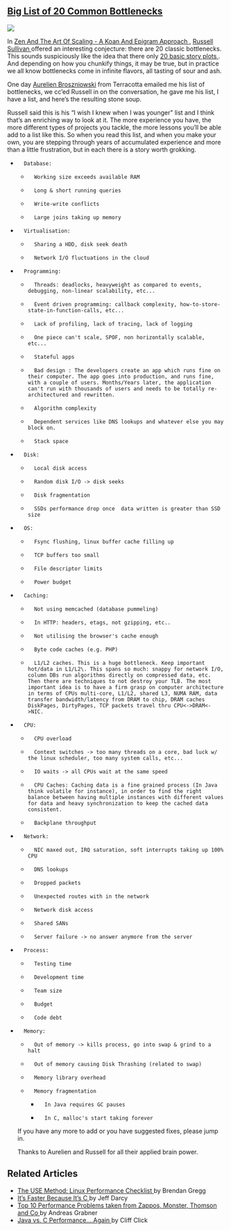 ## [Big List of 20 Common Bottlenecks](/blog/2012/5/16/big-list-of-20-common-bottlenecks.html)

    

    

![](http://farm6.staticflickr.com/5323/7207459230_8cbe334c4a_m.jpg)

In [    Zen And The Art Of Scaling - A Koan And Epigram Approach    ](http://highscalability.com/blog/2012/2/27/zen-and-the-art-of-scaling-a-koan-and-epigram-approach.html), [    Russell Sullivan    ](https://twitter.com/#!/jaksprats) offered an interesting conjecture: there are 20 classic bottlenecks. This sounds suspiciously like the idea that there only [    20 basic story plots    ](http://www.tennscreen.com/plots.htm). And depending on how you chunkify things, it may be true, but in practice we all know bottlenecks come in infinite flavors, all tasting of sour and ash.  

One day [Aurelien Broszniowski](http://jsoftbiz.wordpress.com/) from Terracotta emailed me his list of bottlenecks, we cc’ed Russell in on the conversation, he gave me his list, I have a list, and here’s the resulting stone soup.  

Russell said this is his “I wish I knew when I was younger" list and I think that’s an enriching way to look at it. The more experience you have, the more different types of projects you tackle, the more lessons you’ll be able add to a list like this. So when you read this list, and when you make your own, you are stepping through years of accumulated experience and more than a little frustration, but in each there is a story worth grokking.

*       Database:    
    *       Working size exceeds available RAM    
    *       Long & short running queries    
    *       Write-write conflicts    
    *       Large joins taking up memory    
*       Virtualisation:    
    *       Sharing a HDD, disk seek death    
    *       Network I/O fluctuations in the cloud    
*       Programming:    
    *       Threads: deadlocks, heavyweight as compared to events, debugging, non-linear scalability, etc...    
    *       Event driven programming: callback complexity, how-to-store-state-in-function-calls, etc...    
    *       Lack of profiling, lack of tracing, lack of logging    
    *       One piece can't scale, SPOF, non horizontally scalable, etc...    
    *       Stateful apps    
    *       Bad design : The developers create an app which runs fine on their computer. The app goes into production, and runs fine, with a couple of users. Months/Years later, the application can't run with thousands of users and needs to be totally re-architectured and rewritten.    
    *       Algorithm complexity    
    *       Dependent services like DNS lookups and whatever else you may block on.    
    *       Stack space    
*       Disk:    
    *       Local disk access    
    *       Random disk I/O -> disk seeks    
    *       Disk fragmentation    
    *       SSDs performance drop once  data written is greater than SSD size    
*       OS:    
    *       Fsync flushing, linux buffer cache filling up    
    *       TCP buffers too small    
    *       File descriptor limits    
    *       Power budget    
*       Caching:    
    *       Not using memcached (database pummeling)    
    *       In HTTP: headers, etags, not gzipping, etc..    
    *       Not utilising the browser's cache enough    
    *       Byte code caches (e.g. PHP)    
    *       L1/L2 caches. This is a huge bottleneck. Keep important hot/data in L1/L2\. This spans so much: snappy for network I/O, column DBs run algorithms directly on compressed data, etc. Then there are techniques to not destroy your TLB. The most important idea is to have a firm grasp on computer architecture in terms of CPUs multi-core, L1/L2, shared L3, NUMA RAM, data transfer bandwidth/latency from DRAM to chip, DRAM caches DiskPages, DirtyPages, TCP packets travel thru CPU<->DRAM<->NIC.    
*       CPU:    
    *       CPU overload    
    *       Context switches -> too many threads on a core, bad luck w/ the linux scheduler, too many system calls, etc...    
    *       IO waits -> all CPUs wait at the same speed    
    *       CPU Caches: Caching data is a fine grained process (In Java think volatile for instance), in order to find the right balance between having multiple instances with different values for data and heavy synchronization to keep the cached data consistent.    
    *       Backplane throughput    
*       Network:    
    *       NIC maxed out, IRQ saturation, soft interrupts taking up 100% CPU    
    *       DNS lookups    
    *       Dropped packets    
    *       Unexpected routes with in the network    
    *       Network disk access    
    *       Shared SANs    
    *       Server failure -> no answer anymore from the server    
*       Process:    
    *       Testing time    
    *       Development time    
    *       Team size    
    *       Budget    
    *       Code debt    
*       Memory:    
    *       Out of memory -> kills process, go into swap & grind to a halt    
    *       Out of memory causing Disk Thrashing (related to swap)    
    *       Memory library overhead    
    *       Memory fragmentation    
        *       In Java requires GC pauses    
        *       In C, malloc's start taking forever    

    If you have any more to add or you have suggested fixes, please jump in.      

    Thanks to Aurelien and Russell for all their applied brain power.    

##     Related Articles    

*   [    The USE Method: Linux Performance Checklist    ](http://dtrace.org/blogs/brendan/2012/03/07/the-use-method-linux-performance-checklist/)     by Brendan Gregg    
*   [    It’s Faster Because It’s C    ](http://pl.atyp.us/wordpress/index.php/2010/07/its-faster-because-its-c/)     by Jeff Darcy    
*   [    Top 10 Performance Problems taken from Zappos, Monster, Thomson and Co    ](http://blog.dynatrace.com/2010/06/15/top-10-performance-problems-taken-from-zappos-monster-and-co/)     by Andreas Grabner    
*   [    Java vs. C Performance….Again    ](http://www.azulsystems.com/blog/cliff/2009-09-06-java-vs-c-performanceagain)     by Cliff Click    

    
